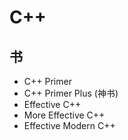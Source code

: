 # C++

## 书

- C++ Primer
- C++ Primer Plus (神书)
- Effective C++
- More Effective C++
- Effective Modern C++
